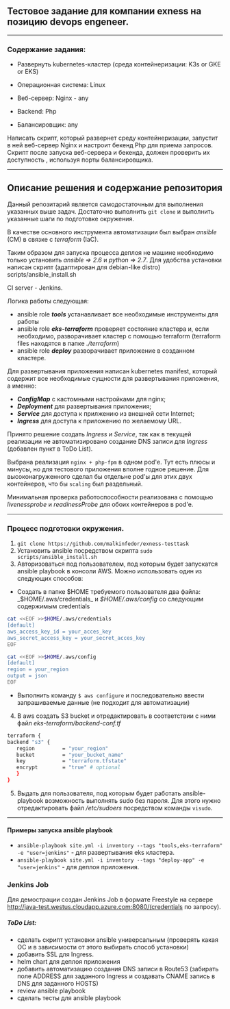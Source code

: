 
## Тестовое задание для компании exness на позицию devops engeneer.
---
### Содержание задания:

- Развернуть kubernetes-кластер (cреда контейнеризации: K3s or GKE or EKS)

- Операционная система: Linux 

- Веб-сервер: Nginx - any 

- Backend: Php 

- Балансировщик: any 

Написать скрипт, который развернет среду контейнеризации, запустит в ней веб-сервер Nginx и настроит бекенд Php для приема запросов. Скрипт после запуска веб-сервера и бекенда, должен проверить их доступность , используя порты балансировщика.



---
## Описание решения и содержание репозитория
Данный репозитарий является самодостаточным для выполнения указанных выше задач. Достаточно выполнить `git clone` и выполнить указанные шаги по подготовке окружения.

В качестве основного инструмента автоматизации был выбран *ansible* (CM) в связке с _terraform_ (IaC). 

Таким образом для запуска процесса деплоя не машине необходимо только установить _ansible => 2.6_ и _python => 2.7_.
Для удобства установки написан скрипт (адаптирован для debian-like distro) scripts/ansible_install.sh

CI server - Jenkins.

Логика работы следующая:
- ansible role _**tools**_ устанавливает все необходимые инструменты для работы 
- ansible role _**eks-terraform**_ проверяет состояние кластера и, если необходимо, разворачивает кластер с помощью terraform (terraform files находятся в папке _./terraform_)
- ansible role _**deploy**_ разворачивает приложение в созданном кластере. 

Для развертывания приложения написан kubernetes manifest, который содержит все необходимые сущности для развертывания приложения, а именно:
- _**ConfigMap**_ с кастомными настройками для nginx;
- _**Deployment**_ для развертывания приложения;
- _**Service**_ для доступа к прилжению из внешней сети Internet;
- _**Ingress**_ для доступа к приложению по желаемому URL.

Принято решение создать _Ingress_ и _Service_, так как в текущей реализации не автоматизировано создание DNS записи для _Ingress_ (добавлен пункт в ToDo List).

Выбрана реализация `nginx + php-fpm` в одном pod'e. Тут есть плюсы и минусы, но для тестового приложения вполне годное решение. 
Для высоконагруженного сделал бы отдельне pod'ы для этих двух контейнеров, что бы `scaling` был раздельный.

Минимальная проверка работоспособности реализована с помощью _livenessprobe_ и _readinessProbe_ для обоих контейнеров в pod'e.

---
### Процесс подготовки окружения.
1. `git clone https://github.com/malkinfedor/exness-testtask`
2. Установить ansible посредством скрипта `sudo scripts/ansible_install.sh`
3. Авторизоваться под пользователем, под которым будет запускатся ansible playbook в консоли AWS.
Можно использовать один из следующих способов:
- Создать в папке $HOME требуемого пользователя два файла: _$HOME/.aws/credentials_ и _$HOME/.aws/config_ со следующим содержимым
credentials
```sh
cat <<EOF >>$HOME/.aws/credentials
[default]
aws_access_key_id = your_acces_key
aws_secret_access_key = your_secret_acces_key
EOF
```
```sh
cat <<EOF >>$HOME/.aws/config
[default]
region = your_region
output = json
EOF
```
- Выполнить команду `$ aws configure` и последовательно ввести запрашиваемые данные (не подходит для автоматизации)

4. В aws создать S3 bucket и отредактировать в соответствии с ними файл _eks-terraform/backend-conf.tf_

```sh
terraform {
backend "s3" {
   region         = "your_region"
   bucket         = "your_bucket_name"
   key            = "terraform.tfstate"
   encrypt        = "true" # optional
   }
}
```

5. Выдать для пользователя, под которым будет работать ansible-playbook возможность выполнять sudo без пароля. 
Для этого нужно отредактировать файл _/etc/sudoers_ посредством команды `visudo`.
---

#### Примеры запуска ansible playbook
- `ansible-playbook site.yml -i inventory --tags "tools,eks-terraform" -e "user=jenkins"` - для развертывания eks кластера.
- `ansible-playbook site.yml -i inventory --tags "deploy-app" -e "user=jenkins"` - для деплоя приложения.

### Jenkins Job
Для демострации создан Jenkins Job в формате Freestyle на сервере http://java-test.westus.cloudapp.azure.com:8080/(credentials по запросу).

##### ToDo List:
- сделать скрипт установки ansible универсальным (проверять какая ОС и в зависимости от этого выбирать способ установки)
- добавить SSL для Ingress.
- helm chart для деплоя приложения
- добавить автоматизацию создания DNS записи в Route53 (забирать поле ADDRESS для заданного Ingress и создавать CNAME запись в DNS для заданного HOSTS)
- review ansible playbook
- сделать тесты для ansible playbook
